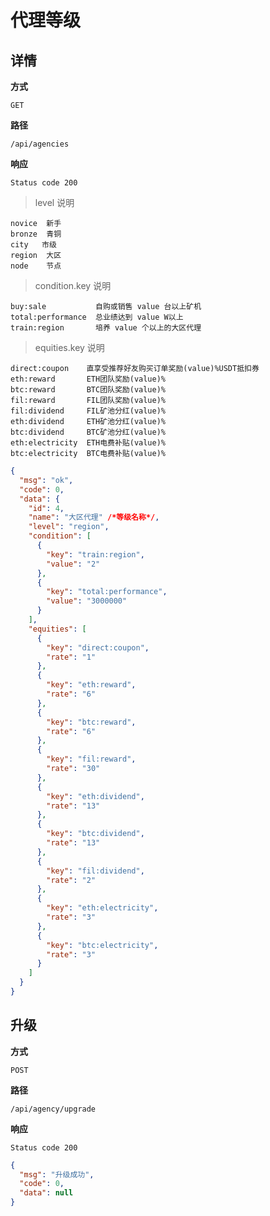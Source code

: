 # 代理等级

## 详情

**方式**

`GET`

**路径**

`/api/agencies`

**响应**

`Status code 200`

> level 说明

```
novice  新手
bronze  青铜
city   市级
region  大区
node    节点
```

> condition.key 说明

```
buy:sale           自购或销售 value 台以上矿机
total:performance  总业绩达到 value W以上
train:region       培养 value 个以上的大区代理
```

> equities.key 说明

```
direct:coupon    直享受推荐好友购买订单奖励(value)%USDT抵扣券
eth:reward       ETH团队奖励(value)%
btc:reward       BTC团队奖励(value)%
fil:reward       FIL团队奖励(value)%
fil:dividend     FIL矿池分红(value)%
eth:dividend     ETH矿池分红(value)%
btc:dividend     BTC矿池分红(value)%
eth:electricity  ETH电费补贴(value)%
btc:electricity  BTC电费补贴(value)%
```

```json
{
  "msg": "ok",
  "code": 0,
  "data": {
    "id": 4,
    "name": "大区代理" /*等级名称*/,
    "level": "region",
    "condition": [
      {
        "key": "train:region",
        "value": "2"
      },
      {
        "key": "total:performance",
        "value": "3000000"
      }
    ],
    "equities": [
      {
        "key": "direct:coupon",
        "rate": "1"
      },
      {
        "key": "eth:reward",
        "rate": "6"
      },
      {
        "key": "btc:reward",
        "rate": "6"
      },
      {
        "key": "fil:reward",
        "rate": "30"
      },
      {
        "key": "eth:dividend",
        "rate": "13"
      },
      {
        "key": "btc:dividend",
        "rate": "13"
      },
      {
        "key": "fil:dividend",
        "rate": "2"
      },
      {
        "key": "eth:electricity",
        "rate": "3"
      },
      {
        "key": "btc:electricity",
        "rate": "3"
      }
    ]
  }
}
```

## 升级

**方式**

`POST`

**路径**

`/api/agency/upgrade`

**响应**

`Status code 200`

```json
{
  "msg": "升级成功",
  "code": 0,
  "data": null
}
```
